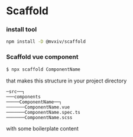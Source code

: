 # Scaffold

### install tool 
```sh
npm install -D @mvxiv/scaffold
```

### Scaffold vue component

```sh
$ npx scaffold ComponentName
```

that makes this structure in your project directory
```
─src──┐
───components
─────ComponentName──┐
───────ComponentName.vue
───────ComponentName.spec.ts
───────ComponentName.scss
```
with some boilerplate content
